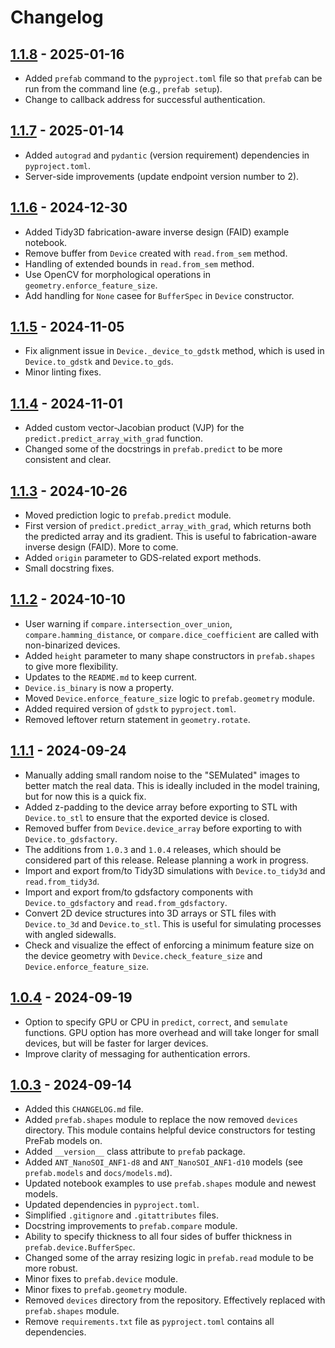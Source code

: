 # Changelog

## [1.1.8](https://github.com/PreFab-Photonics/PreFab/releases/tag/v1.1.8) - 2025-01-16

- Added `prefab` command to the `pyproject.toml` file so that `prefab` can be run from the command line (e.g., `prefab setup`).
- Change to callback address for successful authentication.

## [1.1.7](https://github.com/PreFab-Photonics/PreFab/releases/tag/v1.1.7) - 2025-01-14

- Added `autograd` and `pydantic` (version requirement) dependencies in `pyproject.toml`.
- Server-side improvements (update endpoint version number to 2).

## [1.1.6](https://github.com/PreFab-Photonics/PreFab/releases/tag/v1.1.6) - 2024-12-30

- Added Tidy3D fabrication-aware inverse design (FAID) example notebook.
- Remove buffer from `Device` created with `read.from_sem` method.
- Handling of extended bounds in `read.from_sem` method.
- Use OpenCV for morphological operations in `geometry.enforce_feature_size`.
- Add handling for `None` casee for `BufferSpec` in `Device` constructor.

## [1.1.5](https://github.com/PreFab-Photonics/PreFab/releases/tag/v1.1.5) - 2024-11-05

- Fix alignment issue in `Device._device_to_gdstk` method, which is used in `Device.to_gdstk` and `Device.to_gds`.
- Minor linting fixes.

## [1.1.4](https://github.com/PreFab-Photonics/PreFab/releases/tag/v1.1.4) - 2024-11-01

- Added custom vector-Jacobian product (VJP) for the `predict.predict_array_with_grad` function.
- Changed some of the docstrings in `prefab.predict` to be more consistent and clear.

## [1.1.3](https://github.com/PreFab-Photonics/PreFab/releases/tag/v1.1.3) - 2024-10-26

- Moved prediction logic to `prefab.predict` module.
- First version of `predict.predict_array_with_grad`, which returns both the predicted array and its gradient. This is useful to fabrication-aware inverse design (FAID). More to come.
- Added `origin` parameter to GDS-related export methods.
- Small docstring fixes.

## [1.1.2](https://github.com/PreFab-Photonics/PreFab/releases/tag/v1.1.2) - 2024-10-10

- User warning if `compare.intersection_over_union`, `compare.hamming_distance`, or `compare.dice_coefficient` are called with non-binarized devices.
- Added `height` parameter to many shape constructors in `prefab.shapes` to give more flexibility.
- Updates to the `README.md` to keep current.
- `Device.is_binary` is now a property.
- Moved `Device.enforce_feature_size` logic to `prefab.geometry` module.
- Added required version of `gdstk` to `pyproject.toml`.
- Removed leftover return statement in `geometry.rotate`.

## [1.1.1](https://github.com/PreFab-Photonics/PreFab/releases/tag/v1.1.1) - 2024-09-24

- Manually adding small random noise to the "SEMulated" images to better match the real data. This is ideally included in the model training, but for now this is a quick fix.
- Added z-padding to the device array before exporting to STL with `Device.to_stl` to ensure that the exported device is closed.
- Removed buffer from `Device.device_array` before exporting to with `Device.to_gdsfactory`.
- The additions from `1.0.3` and `1.0.4` releases, which should be considered part of this release. Release planning a work in progress.
- Import and export from/to Tidy3D simulations with `Device.to_tidy3d` and `read.from_tidy3d`.
- Import and export from/to gdsfactory components with `Device.to_gdsfactory` and `read.from_gdsfactory`.
- Convert 2D device structures into 3D arrays or STL files with `Device.to_3d` and `Device.to_stl`. This is useful for simulating processes with angled sidewalls.
- Check and visualize the effect of enforcing a minimum feature size on the device geometry with `Device.check_feature_size` and `Device.enforce_feature_size`.

## [1.0.4](https://github.com/PreFab-Photonics/PreFab/releases/tag/v1.0.4) - 2024-09-19

- Option to specify GPU or CPU in `predict`, `correct`, and `semulate` functions. GPU option has more overhead and will take longer for small devices, but will be faster for larger devices.
- Improve clarity of messaging for authentication errors.

## [1.0.3](https://github.com/PreFab-Photonics/PreFab/releases/tag/v1.0.3) - 2024-09-14

- Added this `CHANGELOG.md` file.
- Added `prefab.shapes` module to replace the now removed `devices` directory. This module contains helpful device constructors for testing PreFab models on.
- Added `__version__` class attribute to `prefab` package.
- Added `ANT_NanoSOI_ANF1-d8` and `ANT_NanoSOI_ANF1-d10` models (see `prefab.models` and `docs/models.md`).
- Updated notebook examples to use `prefab.shapes` module and newest models.
- Updated dependencies in `pyproject.toml`.
- Simplified `.gitignore` and `.gitattributes` files.
- Docstring improvements to `prefab.compare` module.
- Ability to specify thickness to all four sides of buffer thickness in `prefab.device.BufferSpec`.
- Changed some of the array resizing logic in `prefab.read` module to be more robust.
- Minor fixes to `prefab.device` module.
- Minor fixes to `prefab.geometry` module.
- Removed `devices` directory from the repository. Effectively replaced with `prefab.shapes` module.
- Remove `requirements.txt` file as `pyproject.toml` contains all dependencies.
